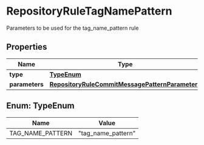 

# RepositoryRuleTagNamePattern

Parameters to be used for the tag_name_pattern rule

## Properties

| Name | Type | Description | Notes |
|------------ | ------------- | ------------- | -------------|
|**type** | [**TypeEnum**](#TypeEnum) |  |  |
|**parameters** | [**RepositoryRuleCommitMessagePatternParameters**](RepositoryRuleCommitMessagePatternParameters.md) |  |  [optional] |



## Enum: TypeEnum

| Name | Value |
|---- | -----|
| TAG_NAME_PATTERN | &quot;tag_name_pattern&quot; |



